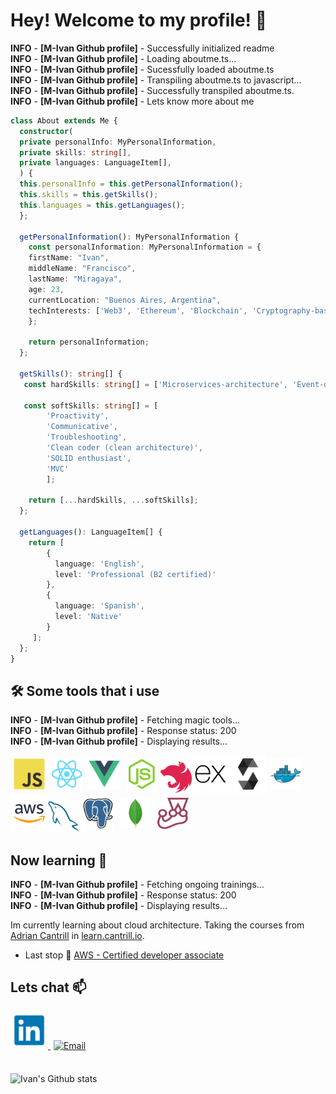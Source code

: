 # Hey! Welcome to my profile! :wave:

**INFO** - **\[M-Ivan Github profile]** - Successfully initialized readme</br>
**INFO** - **\[M-Ivan Github profile]** - Loading aboutme.ts...</br>
**INFO** - **\[M-Ivan Github profile]** - Sucessfully loaded aboutme.ts</br>
**INFO** - **\[M-Ivan Github profile]** - Transpiling aboutme.ts to javascript...</br>
**INFO** - **\[M-Ivan Github profile]** - Successfully transpiled aboutme.ts.</br>
**INFO** - **\[M-Ivan Github profile]** - Lets know more about me</br>

```TypeScript
class About extends Me {
  constructor(
  private personalInfo: MyPersonalInformation,
  private skills: string[],
  private languages: LanguageItem[],
  ) {
  this.personalInfo = this.getPersonalInformation();
  this.skills = this.getSkills();
  this.languages = this.getLanguages();
  };

  getPersonalInformation(): MyPersonalInformation {
    const personalInformation: MyPersonalInformation = {
    firstName: "Ivan",
    middleName: "Francisco",
    lastName: "Miragaya",
    age: 23,
    currentLocation: "Buenos Aires, Argentina",
    techInterests: ['Web3', 'Ethereum', 'Blockchain', 'Cryptography-based auth'];
    };

    return personalInformation;
  };

  getSkills(): string[] {
   const hardSkills: string[] = ['Microservices-architecture', 'Event-driven workflows', 'Syncronous workflows']

   const softSkills: string[] = [
        'Proactivity',
        'Communicative',
        'Troubleshooting',
        'Clean coder (clean architecture)',
        'SOLID enthusiast',
        'MVC'
        ];

    return [...hardSkills, ...softSkills];
  };

  getLanguages(): LanguageItem[] {
    return [
        {
          language: 'English',
          level: 'Professional (B2 certified)'
        },
        {
          language: 'Spanish',
          level: 'Native'
        }
     ];
  };
}
```

</div>

## :hammer_and_wrench: Some tools that i use

**INFO** - **\[M-Ivan Github profile]** - Fetching magic tools...</br>
**INFO** - **\[M-Ivan Github profile]** - Response status: 200</br>
**INFO** - **\[M-Ivan Github profile]** - Displaying results...</br>

<img src="https://raw.githubusercontent.com/devicons/devicon/1119b9f84c0290e0f0b38982099a2bd027a48bf1/icons/javascript/javascript-original.svg" alt="JavaScript" width="50" height="50" style="padding: 5px;"><img src="https://raw.githubusercontent.com/devicons/devicon/1119b9f84c0290e0f0b38982099a2bd027a48bf1/icons/react/react-original.svg" alt="react" width="50" height="50" style="padding: 5px"><img src="https://raw.githubusercontent.com/devicons/devicon/1119b9f84c0290e0f0b38982099a2bd027a48bf1/icons/vuejs/vuejs-original.svg" alt="Vue.js" width="50" height="50" style="padding: 5px;"><img src="https://raw.githubusercontent.com/devicons/devicon/1119b9f84c0290e0f0b38982099a2bd027a48bf1/icons/nodejs/nodejs-original.svg" alt="NodeJS" width="50" height="50" style="padding: 5px;"><img src="https://raw.githubusercontent.com/devicons/devicon/1119b9f84c0290e0f0b38982099a2bd027a48bf1/icons/nestjs/nestjs-plain.svg" alt="NestJS" width="50" height="50"><img src="https://raw.githubusercontent.com/devicons/devicon/1119b9f84c0290e0f0b38982099a2bd027a48bf1/icons/express/express-original.svg" alt="express.js" width="50" height="50" style="padding: 5px; background-color: #ffffff;"><img src="https://raw.githubusercontent.com/devicons/devicon/1119b9f84c0290e0f0b38982099a2bd027a48bf1/icons/solidity/solidity-original.svg" alt="Solidity" width="50" height="50" style="padding: 5px; background-color: #ffffff;"><img src="https://raw.githubusercontent.com/devicons/devicon/1119b9f84c0290e0f0b38982099a2bd027a48bf1/icons/docker/docker-original.svg" alt="docker" width="50" height="50" style="padding: 5px;"><img src="https://raw.githubusercontent.com/devicons/devicon/1119b9f84c0290e0f0b38982099a2bd027a48bf1/icons/amazonwebservices/amazonwebservices-original-wordmark.svg" alt="AWS" width="50" height="50" style="padding: 5px; background-color: #ffffff;"><img src="https://raw.githubusercontent.com/devicons/devicon/1119b9f84c0290e0f0b38982099a2bd027a48bf1/icons/mysql/mysql-original.svg" alt="MySQL" width="50" height="50"><img src="https://raw.githubusercontent.com/devicons/devicon/1119b9f84c0290e0f0b38982099a2bd027a48bf1/icons/postgresql/postgresql-original.svg" alt="postgres" width="50" height="50" style="padding: 5px;"><img src="https://raw.githubusercontent.com/devicons/devicon/1119b9f84c0290e0f0b38982099a2bd027a48bf1/icons/mongodb/mongodb-original.svg" alt="MongoDB" width="50" height="50" style="padding: 5px;"><img src="https://raw.githubusercontent.com/devicons/devicon/1119b9f84c0290e0f0b38982099a2bd027a48bf1/icons/jest/jest-plain.svg" alt="jest" width="50" height="50" style="padding: 5px;">

## Now learning :orange_book:

**INFO** - **\[M-Ivan Github profile]** - Fetching ongoing trainings...</br>
**INFO** - **\[M-Ivan Github profile]** - Response status: 200</br>
**INFO** - **\[M-Ivan Github profile]** - Displaying results...</br>

Im currently learning about cloud architecture. Taking the courses from [Adrian Cantrill](https://www.linkedin.com/in/adriancantrill/) in [learn.cantrill.io](https://learn.cantrill.io/).

- Last stop :busstop: [AWS - Certified developer associate](https://aws.amazon.com/certification/certified-developer-associate/)


## Lets chat :mailbox:

<a href="https://www.linkedin.com/in/miragaya-ivan/">
<img src="https://raw.githubusercontent.com/devicons/devicon/1119b9f84c0290e0f0b38982099a2bd027a48bf1/icons/linkedin/linkedin-original.svg" alt="LinkedIn" width="50" height="50" style="padding: 5px;"/>
  </a><a href="mailto:miragayaivan@hotmail.com">
<img src="https://www.freeiconspng.com/uploads/gmail-logo-icon-4.png" alt="Email" width="50" height="50" style="padding: 5px;"/>
  </a>

<br/>
<br/>

![Ivan's Github stats](https://github-readme-stats.vercel.app/api?username=m-ivan&show_icons=true&theme=synthwave&count_private=true)
